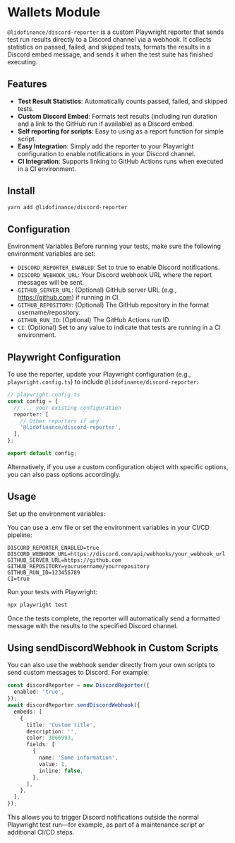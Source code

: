 # Wallets Module

`@lidofinance/discord-reporter` is a custom Playwright reporter that sends test run results directly to a Discord channel via a webhook. It collects statistics on passed, failed, and skipped tests, formats the results in a Discord embed message, and sends it when the test suite has finished executing.

## Features
- **Test Result Statistics**: Automatically counts passed, failed, and skipped tests.
- **Custom Discord Embed**: Formats test results (including run duration and a link to the GitHub run if available) as a Discord embed.
- **Self reporting for scripts**: Easy to using as a report function for simple script.
- **Easy Integration**: Simply add the reporter to your Playwright configuration to enable notifications in your Discord channel.
- **CI Integration**: Supports linking to GitHub Actions runs when executed in a CI environment.


## Install

```bash
yarn add @lidofinance/discord-reporter
```

## Configuration
Environment Variables
Before running your tests, make sure the following environment variables are set:

- `DISCORD_REPORTER_ENABLED`: Set to true to enable Discord notifications.
- `DISCORD_WEBHOOK_URL`: Your Discord webhook URL where the report messages will be sent.
- `GITHUB_SERVER_URL`: (Optional) GitHub server URL (e.g., https://github.com) if running in CI.
- `GITHUB_REPOSITORY`: (Optional) The GitHub repository in the format username/repository.
- `GITHUB_RUN_ID`: (Optional) The GitHub Actions run ID.
- `CI`: (Optional) Set to any value to indicate that tests are running in a CI environment.

## Playwright Configuration
To use the reporter, update your Playwright configuration (e.g., `playwright.config.ts`) to include `@lidofinance/discord-reporter`:

```ts
// playwright.config.ts
const config = {
  // ... your existing configuration
  reporter: [
    // Other reporters if any
    '@lidofinance/discord-reporter',
  ],
};

export default config;
```

Alternatively, if you use a custom configuration object with specific options, you can also pass options accordingly.

## Usage
Set up the environment variables:

You can use a .env file or set the environment variables in your CI/CD pipeline:

```env
DISCORD_REPORTER_ENABLED=true
DISCORD_WEBHOOK_URL=https://discord.com/api/webhooks/your_webhook_url
GITHUB_SERVER_URL=https://github.com
GITHUB_REPOSITORY=yourusername/yourrepository
GITHUB_RUN_ID=123456789
CI=true
```

Run your tests with Playwright:

```bash
npx playwright test
```

Once the tests complete, the reporter will automatically send a formatted message with the results to the specified Discord channel.

## Using sendDiscordWebhook in Custom Scripts

You can also use the webhook sender directly from your own scripts to send custom messages to Discord. For example:

```ts
const discordReporter = new DiscordReporter({
  enabled: 'true',
});
await discordReporter.sendDiscordWebhook({
  embeds: [
    {
      title: 'Custom title',
      description: '',
      color: 3066993,
      fields: [
        {
          name: 'Some information',
          value: 1,
          inline: false,
        },
      ],
    },
  ],
});
```

This allows you to trigger Discord notifications outside the normal Playwright test run—for example, as part of a maintenance script or additional CI/CD steps.
